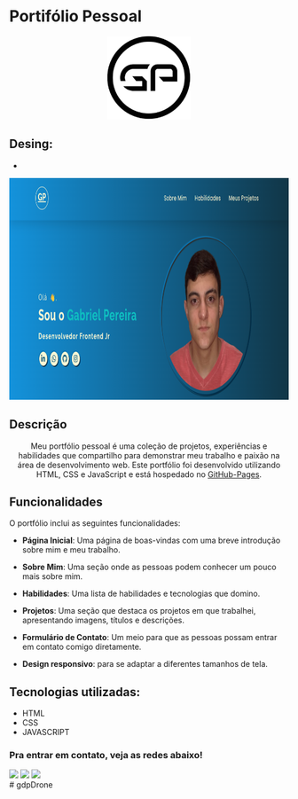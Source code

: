 # Portifólio Pessoal

<div align="center">
  <img alt="Logo" src="src/imagens/icone-gp.png" width="150" />
</div>

## Desing: 
* 
<p align="center"><img height="400em" src="./src/imagens/portifolio-home-web.png" alt="Portifólio"><p>

## Descrição
<div align="center">
  <p align="center">
   Meu portfólio pessoal é uma coleção de projetos, experiências e habilidades que compartilho para demonstrar meu trabalho e paixão na área de desenvolvimento web. Este       portfólio foi desenvolvido utilizando HTML, CSS e JavaScript e está hospedado no 
    <a href="https://gabrielduartep.github.io/portifolio/">GitHub-Pages</a>.
  </p>
</div>

## Funcionalidades

O portfólio inclui as seguintes funcionalidades:

- **Página Inicial**: Uma página de boas-vindas com uma breve introdução sobre mim e meu trabalho.

- **Sobre Mim**: Uma seção onde as pessoas podem conhecer um pouco mais sobre mim.

- **Habilidades**: Uma lista de habilidades e tecnologias que domino.

- **Projetos**: Uma seção que destaca os projetos em que trabalhei, apresentando imagens, títulos e descrições.

- **Formulário de Contato**: Um meio para que as pessoas possam entrar em contato comigo diretamente.

- **Design responsivo**: para se adaptar a diferentes tamanhos de tela.

## Tecnologias utilizadas:

 * HTML
 * CSS
 * JAVASCRIPT

 ### Pra entrar em contato, veja as redes abaixo!
 
<div> 
  <a href="https://instagram.com/dduarte___/" target="_blank"><img src="https://img.shields.io/badge/-Instagram-%23E4405F?style=for-the-badge&logo=instagram&logoColor=white" target="_blank"></a>
  <a href = "https://gabrieldp2011@gmail.com"><img src="https://img.shields.io/badge/-Gmail-%23333?style=for-the-badge&logo=gmail&logoColor=white" target="_blank"></a>
  <a href="https://www.linkedin.com/in/gabriel-duarte-pereira" target="_blank"><img src="https://img.shields.io/badge/-LinkedIn-%230077B5?style=for-the-badge&logo=linkedin&logoColor=white" target="_blank"></a> 
</div>
# gdpDrone
